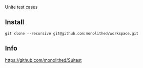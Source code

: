 Unite test cases

## Install
```
git clone --recursive git@github.com:monolithed/workspace.git
```

## Info
https://github.com/monolithed/Suitest
